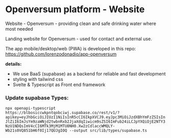 # Openversum platform - Website

Website - Openversum - providing clean and safe drinking water where most needed

Landing website for Openversum - used for contact and external use.

The app mobile/desktop/web (PWA) is developed in this repo: https://github.com/lorenzodonadio/app-openversum

**details:**
- We use BaaS (supabase) as a backend for reliable and fast development
- styling with tailwind css
- Svelte & Typescript as Front end framework

### Update supabase Types:

`npx openapi-typescript https://blbosiccwkpntqobciwj.supabase.co/rest/v1/?apikey=eyJhbGciOiJIUzI1NiIsInR5cCI6IkpXVCJ9.eyJpc3MiOiJzdXBhYmFzZSIsInJlZiI6ImJsYm9zaWNjd2twbnRxb2JjaXdqIiwicm9sZSI6ImFub24iLCJpYXQiOjE2NTY3NzU1NDQsImV4cCI6MTk3MjM1MTU0NH0.Xw2zCdlaccWMQLY-Wb21s0VQ851bH6f0Ij17QUJgIOQ --output src/lib/types/supabase.ts`
